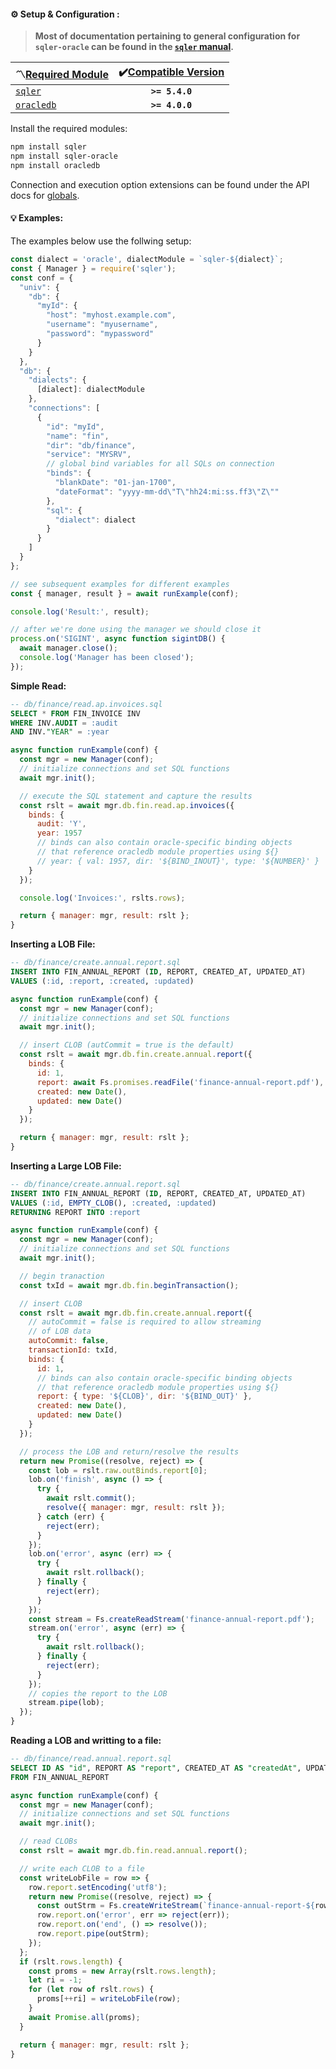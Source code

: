 #### ⚙️ Setup &amp; Configuration <sub id="conf"></sub>:

> __Most of documentation pertaining to general configuration for `sqler-oracle` can be found in the [`sqler` manual](https://ugate.github.io/sqler).__

| 〽️<u>Required Module</u> | ✔️<u>Compatible Version</u> |
| :---         |     :---:      |
| [`sqler`](https://ugate.github.io/sqler/) | __`>= 5.4.0`__ |
| [`oracledb`](https://oracle.github.io/node-oracledb/) | __`>= 4.0.0`__ |

Install the required modules:
```sh
npm install sqler
npm install sqler-oracle
npm install oracledb
```

Connection and execution option extensions can be found under the API docs for [globals](global.html).

#### 💡 Examples<sub id="examples"></sub>:

The examples below use the follwing setup:
```js
const dialect = 'oracle', dialectModule = `sqler-${dialect}`;
const { Manager } = require('sqler');
const conf = {
  "univ": {
    "db": {
      "myId": {
        "host": "myhost.example.com",
        "username": "myusername",
        "password": "mypassword"
      }
    }
  },
  "db": {
    "dialects": {
      [dialect]: dialectModule
    },
    "connections": [
      {
        "id": "myId",
        "name": "fin",
        "dir": "db/finance",
        "service": "MYSRV",
        // global bind variables for all SQLs on connection
        "binds": {
          "blankDate": "01-jan-1700",
          "dateFormat": "yyyy-mm-dd\"T\"hh24:mi:ss.ff3\"Z\""
        },
        "sql": {
          "dialect": dialect
        }
      }
    ]
  }
};

// see subsequent examples for different examples
const { manager, result } = await runExample(conf);

console.log('Result:', result);

// after we're done using the manager we should close it
process.on('SIGINT', async function sigintDB() {
  await manager.close();
  console.log('Manager has been closed');
});
```

__Simple Read:__
```sql
-- db/finance/read.ap.invoices.sql
SELECT * FROM FIN_INVOICE INV
WHERE INV.AUDIT = :audit
AND INV."YEAR" = :year
```
```js
async function runExample(conf) {
  const mgr = new Manager(conf);
  // initialize connections and set SQL functions
  await mgr.init();

  // execute the SQL statement and capture the results
  const rslt = await mgr.db.fin.read.ap.invoices({
    binds: {
      audit: 'Y',
      year: 1957
      // binds can also contain oracle-specific binding objects
      // that reference oracledb module properties using ${}
      // year: { val: 1957, dir: '${BIND_INOUT}', type: '${NUMBER}' }
    }
  });

  console.log('Invoices:', rslts.rows);

  return { manager: mgr, result: rslt };
}
```

__Inserting a LOB File:__
```sql
-- db/finance/create.annual.report.sql
INSERT INTO FIN_ANNUAL_REPORT (ID, REPORT, CREATED_AT, UPDATED_AT)
VALUES (:id, :report, :created, :updated)
```
```js
async function runExample(conf) {
  const mgr = new Manager(conf);
  // initialize connections and set SQL functions
  await mgr.init();

  // insert CLOB (autCommit = true is the default)
  const rslt = await mgr.db.fin.create.annual.report({
    binds: {
      id: 1,
      report: await Fs.promises.readFile('finance-annual-report.pdf'),
      created: new Date(),
      updated: new Date()
    }
  });

  return { manager: mgr, result: rslt };
}
```

__Inserting a Large LOB File:__
```sql
-- db/finance/create.annual.report.sql
INSERT INTO FIN_ANNUAL_REPORT (ID, REPORT, CREATED_AT, UPDATED_AT)
VALUES (:id, EMPTY_CLOB(), :created, :updated)
RETURNING REPORT INTO :report
```
```js
async function runExample(conf) {
  const mgr = new Manager(conf);
  // initialize connections and set SQL functions
  await mgr.init();

  // begin tranaction
  const txId = await mgr.db.fin.beginTransaction();

  // insert CLOB
  const rslt = await mgr.db.fin.create.annual.report({
    // autoCommit = false is required to allow streaming
    // of LOB data 
    autoCommit: false,
    transactionId: txId,
    binds: {
      id: 1,
      // binds can also contain oracle-specific binding objects
      // that reference oracledb module properties using ${}
      report: { type: '${CLOB}', dir: '${BIND_OUT}' },
      created: new Date(),
      updated: new Date()
    }
  });

  // process the LOB and return/resolve the results
  return new Promise((resolve, reject) => {
    const lob = rslt.raw.outBinds.report[0];
    lob.on('finish', async () => {
      try {
        await rslt.commit();
        resolve({ manager: mgr, result: rslt });
      } catch (err) {
        reject(err);
      }
    });
    lob.on('error', async (err) => {
      try {
        await rslt.rollback();
      } finally {
        reject(err);
      }
    });
    const stream = Fs.createReadStream('finance-annual-report.pdf');
    stream.on('error', async (err) => {
      try {
        await rslt.rollback();
      } finally {
        reject(err);
      }
    });
    // copies the report to the LOB
    stream.pipe(lob);  
  });
}
```

__Reading a LOB and writting to a file:__
```sql
-- db/finance/read.annual.report.sql
SELECT ID AS "id", REPORT AS "report", CREATED_AT AS "createdAt", UPDATED_AT AS "updatedAt"
FROM FIN_ANNUAL_REPORT
```
```js
async function runExample(conf) {
  const mgr = new Manager(conf);
  // initialize connections and set SQL functions
  await mgr.init();

  // read CLOBs
  const rslt = await mgr.db.fin.read.annual.report();

  // write each CLOB to a file
  const writeLobFile = row => {
    row.report.setEncoding('utf8');
    return new Promise((resolve, reject) => {
      const outStrm = Fs.createWriteStream(`finance-annual-report-${row.id}.pdf`);
      row.report.on('error', err => reject(err));
      row.report.on('end', () => resolve());
      row.report.pipe(outStrm);
    });
  };
  if (rslt.rows.length) {
    const proms = new Array(rslt.rows.length);
    let ri = -1;
    for (let row of rslt.rows) {
      proms[++ri] = writeLobFile(row);
    }
    await Promise.all(proms);
  }

  return { manager: mgr, result: rslt };
}
```